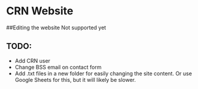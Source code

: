 # CRN Website

##Editing the website
Not supported yet

## TODO:
- Add CRN user
- Change BSS email on contact form
- Add .txt files in a new folder for easily changing the site content. Or use Google Sheets for this, but it will likely be slower.
